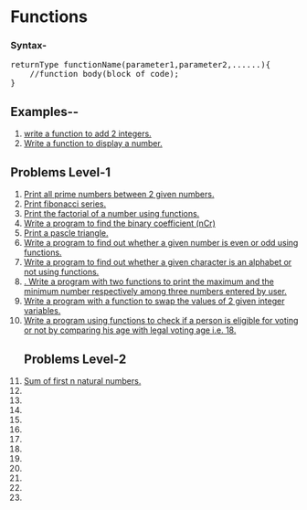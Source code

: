 # Functions
### Syntax-
<pre>
returnType functionName(parameter1,parameter2,......){
    //function body(block of code);
}
</pre>

## Examples--
<ol>
<li>
<a href="example1.cpp">write a function to add 2 integers.</a></li>
<li>
<a href="example2.cpp">Write a function to display a number.</a></li>
</ol>

## Problems Level-1
<ol> 


<li><a href="que1.cpp">Print all prime numbers between 2 given numbers.</a></li>
<li><a href="que2.cpp">Print fibonacci series.</a></li>
<li><a href="que3.cpp">Print the factorial of a number using functions.</a></li>
<li><a href="que4.cpp">Write a program to find the binary coefficient (nCr)</a></li>
<li><a href="que5.cpp">Print a pascle triangle.</a></li>
<li><a href="que6.cpp">Write a program to find out whether a given number is even or odd
using functions.</a></li>
<li><a href="que7.cpp">Write a program to find out whether a given character is an alphabet or
not using functions.</a></li>
<li><a href="que8.cpp">. Write a program with two functions to print the maximum and the
minimum number respectively among three numbers entered by user.</a></li>
<li><a href="que9.cpp"> Write a program with a function to swap the values of 2 given integer
variables. </a></li>
<li><a href="que.cpp">Write a program using functions to check if a person is eligible for
voting or not by comparing his age with legal voting age i.e. 18.</a></li>

## Problems Level-2

<li><a href="que11.cpp">Sum of first n natural numbers.</a></li>
<li><a href="que.cpp"></a></li>
<li><a href="que.cpp"></a></li>
<li><a href="que.cpp"></a></li>
<li><a href="que.cpp"></a></li>
<li><a href="que.cpp"></a></li>
<li><a href="que.cpp"></a></li>
<li><a href="que.cpp"></a></li>
<li><a href="que.cpp"></a></li>
<li><a href="que.cpp"></a></li>
<li><a href="que.cpp"></a></li>
<li><a href="que.cpp"></a></li>
<li><a href="que.cpp"></a></li>
</ol>